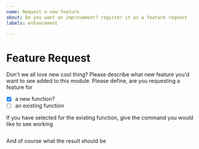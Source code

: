 ```yaml
---
name: Request a new feature
about: Do you want an improvement? register it as a feature request
labels: enhancement

---
```


# Feature Request

Don't we all love new cool thing? Please describe what new feature you'd want to see added to this module.
Please define, are you requesting a feature for
- [X] a new function?
- [ ] an existing function

If you have selected for the existing function, give the command you would like to see working
~~~powershell

~~~

And of course what the result should be
~~~none

~~~
